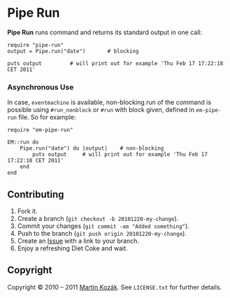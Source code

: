 Pipe Run
========

**Pipe Run** runs command and returns its standard output in one call:

    require "pipe-run"
    output = Pipe.run("date")       # blocking
    
    puts output         # will print out for example 'Thu Feb 17 17:22:18 CET 2011'
    
### Asynchronous Use

In case, `eventmachine` is available, non-blocking run of the command is 
possible using `#run_nonblock` or `#run` with block given, defined in 
`em-pipe-run` file. So for example:

    require "em-pipe-run"
    
    EM::run do
        Pipe.run("date") do |output|    # non-blocking
            puts output     # will print out for example 'Thu Feb 17 17:22:18 CET 2011'
        end
    end
    
Contributing
------------

1. Fork it.
2. Create a branch (`git checkout -b 20101220-my-change`).
3. Commit your changes (`git commit -am "Added something"`).
4. Push to the branch (`git push origin 20101220-my-change`).
5. Create an [Issue][2] with a link to your branch.
6. Enjoy a refreshing Diet Coke and wait.

Copyright
---------

Copyright &copy; 2010 &ndash; 2011 [Martin Kozák][3]. See `LICENSE.txt` for
further details.

[2]: http://github.com/martinkozak/qrpc/issues
[3]: http://www.martinkozak.net/
